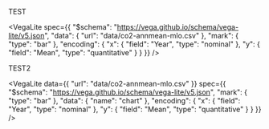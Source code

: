 TEST

<VegaLite
  spec={{
    "$schema": "https://vega.github.io/schema/vega-lite/v5.json",
    "data": {
      "url": "data/co2-annmean-mlo.csv"
    },
    "mark": {
      "type": "bar"
    },
    "encoding": {
      "x": {
        "field": "Year",
        "type": "nominal"
      },
      "y": {
        "field": "Mean",
        "type": "quantitative"
      }
    }
  }}
/>

TEST2

<VegaLite
  data={{
    "url": "data/co2-annmean-mlo.csv"
  }}
  spec={{
    "$schema": "https://vega.github.io/schema/vega-lite/v5.json",
    "mark": {
      "type": "bar"
    },
    "data": {
      "name": "chart"
    },
    "encoding": {
      "x": {
        "field": "Year",
        "type": "nominal"
      },
      "y": {
        "field": "Mean",
        "type": "quantitative"
      }
    }
  }}
/>
